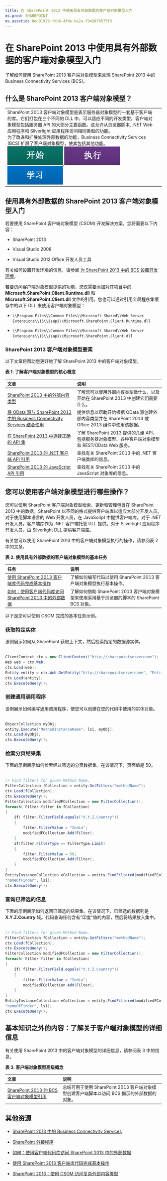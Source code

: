 ```yaml
---
title: 在 SharePoint 2013 中使用具有外部数据的客户端对象模型入门
ms.prod: SHAREPOINT
ms.assetid: 8ed91929-fdb6-4fde-ba2a-7942870575f3
---
```




# 在 SharePoint 2013 中使用具有外部数据的客户端对象模型入门
了解如何使用 SharePoint 2013 客户端对象模型来处理 SharePoint 2013 中的 Business Connectivity Services (BCS)。
## 什么是 SharePoint 2013 客户端对象模型？


|||
|:-----|:-----|
|SharePoint 2013 客户端对象模型是表示服务器对象模型的一套基于客户端的库。它们打包在三个不同的 DLL 中，可以适应不同的开发类型。客户端对象模型包括服务器 API 的大部分主要函数。这允许从浏览器脚本, .NET Web 应用程序和 Silverlight 应用程序访问相同类型的功能。  <br/> 为了改进和扩展处理外部数据的功能，Business Connectivity Services (BCS) 扩展了客户端对象模型，使其包括其他功能。  <br/>  [![开始设置](images/mod_icon_getstartbox.gif)          ](get-started-using-the-client-object-model-with-external-data-in-sharepoint-2013.md#BCScsom_getstarted) [![开始工作](images/mod_icon_dobox.gif)          ](get-started-using-the-client-object-model-with-external-data-in-sharepoint-2013.md#BCScsom_Tasks) [![了解详细信息](images/mod_icon_startbox.gif)          ](get-started-using-the-client-object-model-with-external-data-in-sharepoint-2013.md#BCScsom_Learnmore) <br/> ||
   

## 使用具有外部数据的 SharePoint 2013 客户端对象模型入门
<a name="BCScsom_getstarted"> </a>

若要使用 SharePoint 客户端对象模型 (CSOM) 开发解决方案，您将需要以下内容：
  
    
    

- SharePoint 2013
    
  
- Visual Studio 2008
    
  
- Visual Studio 2012 Office 开发人员工具
    
  
有关如何设置开发环境的信息，请参阅 [为 SharePoint 2013 中的 BCS 设置开发环境](setting-up-a-development-environment-for-bcs-in-sharepoint-2013.md)。
  
    
    
若要访问客户端对象模型提供的功能，您仅需要添加对其项目中的 **Microsoft.SharePoint.Client.Runtime.dll** 和 **Microsoft.SharePoint.Client.dll** 文件的引用。您也可以通过引用全局程序集缓存中的以下 DLL 来使用客户端对象模型：
  
    
    

-  `\\Program Files\\Common Files\\Microsoft Shared\\Web Server Extensions\\15\\isapi\\Microsoft.SharePoint.Client.Runtime.dll`
    
  
-  `\\Program Files\\Common Files\\Microsoft Shared\\Web Server Extensions\\15\\isapi\\Microsoft.SharePoint.Client.dll`
    
  

### SharePoint 2013 客户端对象模型要素

以下文章将帮助您更好地了解 SharePoint 2013 中的客户端对象模型。
  
    
    

**表 1. 了解客户端对象模型的核心概念**


|**文章**|**说明**|
|:-----|:-----|
| [SharePoint 2013 中的外部内容类型](external-content-types-in-sharepoint-2013.md) <br/> |了解您可以使用外部内容类型做什么，以及开始在 SharePoint 2013 中创建它们需要什么。  <br/> |
| [将 OData 源与 SharePoint 2013 中的 Business Connectivity Services 结合使用](using-odata-sources-with-business-connectivity-services-in-sharepoint-2013.md) <br/> |提供信息以帮助开始根据 OData 源创建外部内容类型并在 SharePoint 2013 或 Office 2013 组件中使用该数据。  <br/> |
| [在 SharePoint 2013 中选择正确的 API 集](choose-the-right-api-set-in-sharepoint-2013.md) <br/> |了解 SharePoint 2013 提供的几组 API，包括服务器对象模型、各种客户端对象模型和 REST/OData Web 服务。  <br/> |
| [SharePoint 2013 的 .NET 客户端 API 引用](http://msdn.microsoft.com/library/88e5e1b9-eab2-4f3b-a3f2-75c96b86f1f4%28Office.15%29.aspx) <br/> |查找有关 SharePoint 2013 中的 .NET 客户端类库的信息。  <br/> |
| [SharePoint 2013 的 JavaScript API 引用](http://msdn.microsoft.com/library/1ead2f8d-a541-4a50-89fa-f195f2ba14e5%28Office.15%29.aspx) <br/> |查找有关 SharePoint 2013 中的 JavaScript 对象库的信息。  <br/> |
   

## 您可以使用客户端对象模型进行哪些操作？
<a name="BCScsom_Tasks"> </a>

您可以使用 SharePoint 客户端对象模型检索、更新和管理包含在 SharePoint 2013 中的数据。SharePoint 以不同的格式提供客户端库以适应大部分开发人员。对于使用脚本语言的 Web 开发人员，在 JavaScript 中提供客户端库。对于 .NET 开发人员，客户端库作为 .NET 客户端托管 DLL 提供。对于 Silverlight 应用程序开发人员，由 Silverlight DLL 提供客户端库。
  
    
    
有关您可以使用 SharePoint 2013 中的客户端对象模型执行的操作，请参阅表 2 中的文章。
  
    
    

**表 2. 使用具有外部数据的客户端对象模型的基本任务**


|**任务**|**说明**|
|:-----|:-----|
| [使用 SharePoint 2013 客户端库代码完成基本操作](http://msdn.microsoft.com/library/5a69c9e3-73bf-4ed5-bc19-182056bdb394%28Office.15%29.aspx) <br/> |了解如何编写代码以使用 SharePoint 2013 客户端对象模型执行基本操作。  <br/> |
| [如何：使用客户端代码库访问 SharePoint 2013 中的外部数据](how-to-use-the-client-code-library-to-access-external-data-in-sharepoint-2013.md) <br/> |了解如何借助 SharePoint 2013 客户端对象模型来使用采用基于浏览器的脚本的 SharePoint BCS 对象。  <br/> |
   
以下是您可以使用 CSOM 完成的基本任务示例。
  
    
    

### 获取特定实体

该例展示如何从 SharePoint 获取上下文，然后检索指定的数据源实体。
  
    
    

```cs

ClientContext ctx = new ClientContext("http://sharepointservername"); 
Web web = ctx.Web; 
ctx.Load(web); 
Entity entity = ctx.Web.GetEntity("http://sharepointservername", "EntityName"); 
ctx.Load(entity); 
ctx.ExecuteQuery(); 

```


### 创建通用调用程序

该例展示如何编写通用调用程序，使您可以创建在您的代码中使用的实体对象。
  
    
    

```cs

ObjectCollection myObj; 
entity.Execute("MethodInstanceName", lsi, myObj); 
ctx.Load(myObj); 
ctx.ExecuteQuery(); 

```


### 检索分页结果集

下面的示例展示如何检索经过筛选的分页数据集。在该情况下，页面值是 50。
  
    
    

```cs

// Find filters for given Method Name. 
FilterCollection fCollection = entity.GetFilters("methodName"); 
ctx.Load(fCollection); 
ctx.ExecuteQuery(); 
FilterCollection modifiedFCollection = new FilterCollection(); 
foreach( Filter filter in fCollection) 
{ 
    if( filter.FilterField.equals("X.Y.Z.Country")) 
    { 
        filter.FilterValue = "India"; 
        modifiedFCollection.Add(Filter); 
    } 
    if(filter.FilterType == FilterType.Limit) 
    { 
        filter.FilterValue = 50; 
        modifiedFCollection.Add(Filter); 
    } 
} 
EntityInstanceCollection eCollection = entity.FindFiltered(modifiedFCollection, 
"nameOfFinder", lsi); 
ctx.ExecuteQuery(); 

```


### 查询已筛选的信息

下面的示例展示如何返回已筛选的结果集。在该情况下，已筛选的数据列是 **X.Y.Z.Country** 域。代码查询任何含有"印度"值的内容，然后将结果放入集中。
  
    
    

```cs

// Find filters for given Method Name. 
FilterCollection fCollection = entity.GetFilters("methodName"); 
ctx.Load(fCollection); 
ctx.ExecuteQuery(); 
FilterCollection modifiedFCollection = new FilterCollection(); 
foreach( Filter filter in fCollection) 
{ 
    if( filter.FilterField.equals("X.Y.Z.Country")) 
    { 
        filter.FilterValue = "India"; 
        modifiedFCollection.Add(Filter); 
    } 
} 
EntityInstanceCollection eCollection = entity.FindFiltered(modifiedFCollection, 
"nameOfFinder", lsi); 
ctx.ExecuteQuery(); 

```


## 基本知识之外的内容：了解关于客户端对象模型的详细信息
<a name="BCScsom_Learnmore"> </a>

有关使用 SharePoint 2013 中的客户端对象模型的详细信息，请参阅表 3 中的信息。
  
    
    

**表 3. 客户端对象模型高级概念**


|**文章**|**说明**|
|:-----|:-----|
| [SharePoint 2013 的 BCS 客户端对象模型引用](bcs-client-object-model-reference-for-sharepoint-2013.md) <br/> |总结可用于使用 SharePoint 2013 客户端对象模型创建客户端脚本以访问 BCS 揭示的外部数据的对象。  <br/> |
   

## 其他资源
<a name="BCScsom_Learnmore"> </a>


-  [SharePoint 2013 中的 Business Connectivity Services](business-connectivity-services-in-sharepoint-2013.md)
    
  
-  [SharePoint 外接程序](http://msdn.microsoft.com/library/cd1eda9e-8e54-4223-93a9-a6ea0d18df70%28Office.15%29.aspx)
    
  
-  [如何：使用客户端代码库访问 SharePoint 2013 中的外部数据](how-to-use-the-client-code-library-to-access-external-data-in-sharepoint-2013.md)
    
  
-  [使用 SharePoint 2013 客户端库代码完成基本操作](http://msdn.microsoft.com/library/5a69c9e3-73bf-4ed5-bc19-182056bdb394%28Office.15%29.aspx)
    
  
-  [SharePoint 2013：使用 CSOM 访问复杂外部内容类型](http://code.msdn.microsoft.com/office/SharePoint-2013-Accessing-ccbc24cf)
    
  
